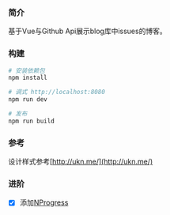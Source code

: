 ### 简介

基于Vue与Github Api展示blog库中issues的博客。

### 构建

```Bash
# 安装依赖包
npm install

# 调式 http://localhost:8080
npm run dev

# 发布
npm run build
```

### 参考

设计样式参考[http://ukn.me/](http://ukn.me/)

### 进阶

- [x] 添加[NProgress](https://github.com/rstacruz/nprogress)
